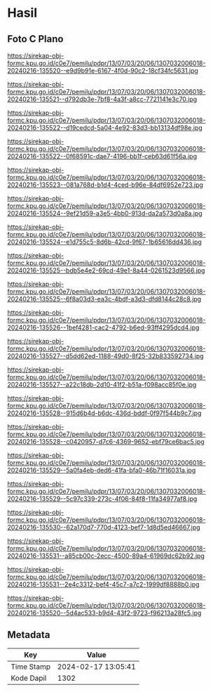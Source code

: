 # Hasil

## Foto C Plano

https://sirekap-obj-formc.kpu.go.id/c0e7/pemilu/pdpr/13/07/03/20/06/1307032006018-20240216-135520--e9d9b91e-6167-4f0d-90c2-18cf34fc5631.jpg

https://sirekap-obj-formc.kpu.go.id/c0e7/pemilu/pdpr/13/07/03/20/06/1307032006018-20240216-135521--d792db3e-7bf8-4a3f-a8cc-7721141e3c70.jpg

https://sirekap-obj-formc.kpu.go.id/c0e7/pemilu/pdpr/13/07/03/20/06/1307032006018-20240216-135522--d19cedcd-5a04-4e92-83d3-bb13134df98e.jpg

https://sirekap-obj-formc.kpu.go.id/c0e7/pemilu/pdpr/13/07/03/20/06/1307032006018-20240216-135522--0f68591c-dae7-4196-bb1f-ceb63d61f56a.jpg

https://sirekap-obj-formc.kpu.go.id/c0e7/pemilu/pdpr/13/07/03/20/06/1307032006018-20240216-135523--081a768d-b1d4-4ced-b96e-84df6952e723.jpg

https://sirekap-obj-formc.kpu.go.id/c0e7/pemilu/pdpr/13/07/03/20/06/1307032006018-20240216-135524--9ef21d59-a3e5-4bb0-913d-da2a573d0a8a.jpg

https://sirekap-obj-formc.kpu.go.id/c0e7/pemilu/pdpr/13/07/03/20/06/1307032006018-20240216-135524--e1d755c5-8d6b-42cd-9f67-1b65616dd436.jpg

https://sirekap-obj-formc.kpu.go.id/c0e7/pemilu/pdpr/13/07/03/20/06/1307032006018-20240216-135525--bdb5e4e2-69cd-49e1-8a44-0261523d9566.jpg

https://sirekap-obj-formc.kpu.go.id/c0e7/pemilu/pdpr/13/07/03/20/06/1307032006018-20240216-135525--6f8a03d3-ea3c-4bdf-a3d3-dfd8144c28c8.jpg

https://sirekap-obj-formc.kpu.go.id/c0e7/pemilu/pdpr/13/07/03/20/06/1307032006018-20240216-135526--1bef4281-cac2-4792-b6ed-93ff4295dcd4.jpg

https://sirekap-obj-formc.kpu.go.id/c0e7/pemilu/pdpr/13/07/03/20/06/1307032006018-20240216-135527--d5dd62ed-1188-49d0-8f25-32b833592734.jpg

https://sirekap-obj-formc.kpu.go.id/c0e7/pemilu/pdpr/13/07/03/20/06/1307032006018-20240216-135527--a22c18db-2d10-41f2-b51a-f098acc85f0e.jpg

https://sirekap-obj-formc.kpu.go.id/c0e7/pemilu/pdpr/13/07/03/20/06/1307032006018-20240216-135528--915d6b4d-b6dc-436d-bddf-0f97f544b9c7.jpg

https://sirekap-obj-formc.kpu.go.id/c0e7/pemilu/pdpr/13/07/03/20/06/1307032006018-20240216-135528--c0420957-d7c6-4369-9652-ebf79ce6bac5.jpg

https://sirekap-obj-formc.kpu.go.id/c0e7/pemilu/pdpr/13/07/03/20/06/1307032006018-20240216-135529--5a0fa4eb-ded6-41fa-bfa0-46b71f16031a.jpg

https://sirekap-obj-formc.kpu.go.id/c0e7/pemilu/pdpr/13/07/03/20/06/1307032006018-20240216-135529--5c97c339-273c-4f06-84f8-11fa34977af8.jpg

https://sirekap-obj-formc.kpu.go.id/c0e7/pemilu/pdpr/13/07/03/20/06/1307032006018-20240216-135530--62a170d7-770d-4123-bef7-1d8d5ed46667.jpg

https://sirekap-obj-formc.kpu.go.id/c0e7/pemilu/pdpr/13/07/03/20/06/1307032006018-20240216-135531--a85cb00c-2ecc-4500-89a4-61969dc62b92.jpg

https://sirekap-obj-formc.kpu.go.id/c0e7/pemilu/pdpr/13/07/03/20/06/1307032006018-20240216-135531--2e4c3312-bef4-45c7-a7c2-1999df8888b0.jpg

https://sirekap-obj-formc.kpu.go.id/c0e7/pemilu/pdpr/13/07/03/20/06/1307032006018-20240216-135520--5d4ac533-b9d4-43f2-9723-f96213a28fc5.jpg


## Metadata

| Key        | Value               |
| ---------- | ------------------- |
| Time Stamp | 2024-02-17 13:05:41 |
| Kode Dapil | 1302                |



